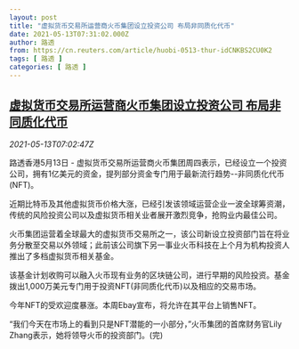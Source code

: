 ```yaml
---
layout: post
title: "虚拟货币交易所运营商火币集团设立投资公司 布局非同质化代币"
date: 2021-05-13T07:31:02.000Z
author: 路透
from: https://cn.reuters.com/article/huobi-0513-thur-idCNKBS2CU0K2
tags: [ 路透 ]
categories: [ 路透 ]
---
```

<!--1620891062000-->
[虚拟货币交易所运营商火币集团设立投资公司 布局非同质化代币](https://cn.reuters.com/article/huobi-0513-thur-idCNKBS2CU0K2)
------

<div>
<div><i>2021-05-13T07:02:47Z</i></div><p>路透香港5月13日 - 虚拟货币交易所运营商火币集团周四表示，已经设立一个投资公司，拥有1亿美元的资金，提列部分资金专门用于最新流行趋势--非同质化代币(NFT)。</p><p>近期比特币及其他虚拟货币价格大涨，已经引发该领域运营企业一波全球筹资潮，传统的风险投资公司以及虚拟货币相关业者展开激烈竞争，抢购业内最佳公司。</p><p>火币集团运营着全球最大的虚拟货币交易所之一，该公司新设立投资部门旨在将业务分散至交易以外领域；此前该公司旗下另一事业火币科技在上个月为机构投资人推出了多档虚拟货币相关基金。</p><p>该基金计划收购可以融入火币现有业务的区块链公司，进行早期的风险投资。基金拨出1,000万美元专门用于投资NFT(非同质化代币)以及相应的交易市场。</p><p>今年NFT的受欢迎度暴涨。本周Ebay宣布，将允许在其平台上销售NFT。</p><p>“我们今天在市场上的看到只是NFT潜能的一小部分，”火币集团的首席财务官Lily Zhang表示，她将领导火币的投资部门。(完)</p>
</div>
